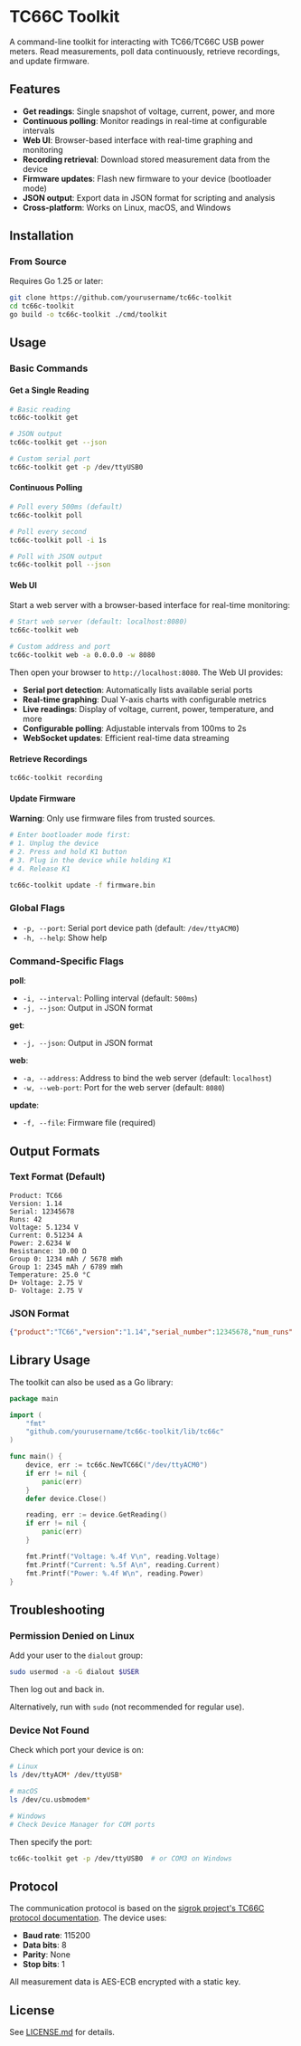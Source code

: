 # TC66C Toolkit

A command-line toolkit for interacting with TC66/TC66C USB power meters. Read measurements, poll data continuously, retrieve recordings, and update firmware.

## Features

- **Get readings**: Single snapshot of voltage, current, power, and more
- **Continuous polling**: Monitor readings in real-time at configurable intervals
- **Web UI**: Browser-based interface with real-time graphing and monitoring
- **Recording retrieval**: Download stored measurement data from the device
- **Firmware updates**: Flash new firmware to your device (bootloader mode)
- **JSON output**: Export data in JSON format for scripting and analysis
- **Cross-platform**: Works on Linux, macOS, and Windows

## Installation

### From Source

Requires Go 1.25 or later:

```bash
git clone https://github.com/yourusername/tc66c-toolkit
cd tc66c-toolkit
go build -o tc66c-toolkit ./cmd/toolkit
```

## Usage

### Basic Commands

#### Get a Single Reading

```bash
# Basic reading
tc66c-toolkit get

# JSON output
tc66c-toolkit get --json

# Custom serial port
tc66c-toolkit get -p /dev/ttyUSB0
```

#### Continuous Polling

```bash
# Poll every 500ms (default)
tc66c-toolkit poll

# Poll every second
tc66c-toolkit poll -i 1s

# Poll with JSON output
tc66c-toolkit poll --json
```

#### Web UI

Start a web server with a browser-based interface for real-time monitoring:

```bash
# Start web server (default: localhost:8080)
tc66c-toolkit web

# Custom address and port
tc66c-toolkit web -a 0.0.0.0 -w 8080
```

Then open your browser to `http://localhost:8080`. The Web UI provides:

- **Serial port detection**: Automatically lists available serial ports
- **Real-time graphing**: Dual Y-axis charts with configurable metrics
- **Live readings**: Display of voltage, current, power, temperature, and more
- **Configurable polling**: Adjustable intervals from 100ms to 2s
- **WebSocket updates**: Efficient real-time data streaming

#### Retrieve Recordings

```bash
tc66c-toolkit recording
```

#### Update Firmware

**Warning**: Only use firmware files from trusted sources.

```bash
# Enter bootloader mode first:
# 1. Unplug the device
# 2. Press and hold K1 button
# 3. Plug in the device while holding K1
# 4. Release K1

tc66c-toolkit update -f firmware.bin
```

### Global Flags

- `-p, --port`: Serial port device path (default: `/dev/ttyACM0`)
- `-h, --help`: Show help

### Command-Specific Flags

**poll**:
- `-i, --interval`: Polling interval (default: `500ms`)
- `-j, --json`: Output in JSON format

**get**:
- `-j, --json`: Output in JSON format

**web**:
- `-a, --address`: Address to bind the web server (default: `localhost`)
- `-w, --web-port`: Port for the web server (default: `8080`)

**update**:
- `-f, --file`: Firmware file (required)

## Output Formats

### Text Format (Default)

```
Product: TC66
Version: 1.14
Serial: 12345678
Runs: 42
Voltage: 5.1234 V
Current: 0.51234 A
Power: 2.6234 W
Resistance: 10.00 Ω
Group 0: 1234 mAh / 5678 mWh
Group 1: 2345 mAh / 6789 mWh
Temperature: 25.0 °C
D+ Voltage: 2.75 V
D- Voltage: 2.75 V
```

### JSON Format

```json
{"product":"TC66","version":"1.14","serial_number":12345678,"num_runs":42,"voltage":5.1234,"current":0.51234,"power":2.6234,"resistance":10.00,"group0_mah":1234,"group0_mwh":5678,"group1_mah":2345,"group1_mwh":6789,"temperature_sign":0,"temperature":25.0,"dplus_voltage":2.75,"dminus_voltage":2.75}
```

## Library Usage

The toolkit can also be used as a Go library:

```go
package main

import (
    "fmt"
    "github.com/yourusername/tc66c-toolkit/lib/tc66c"
)

func main() {
    device, err := tc66c.NewTC66C("/dev/ttyACM0")
    if err != nil {
        panic(err)
    }
    defer device.Close()

    reading, err := device.GetReading()
    if err != nil {
        panic(err)
    }

    fmt.Printf("Voltage: %.4f V\n", reading.Voltage)
    fmt.Printf("Current: %.5f A\n", reading.Current)
    fmt.Printf("Power: %.4f W\n", reading.Power)
}
```

## Troubleshooting

### Permission Denied on Linux

Add your user to the `dialout` group:

```bash
sudo usermod -a -G dialout $USER
```

Then log out and back in.

Alternatively, run with `sudo` (not recommended for regular use).

### Device Not Found

Check which port your device is on:

```bash
# Linux
ls /dev/ttyACM* /dev/ttyUSB*

# macOS
ls /dev/cu.usbmodem*

# Windows
# Check Device Manager for COM ports
```

Then specify the port:

```bash
tc66c-toolkit get -p /dev/ttyUSB0  # or COM3 on Windows
```

## Protocol

The communication protocol is based on the [sigrok project's TC66C protocol documentation](https://sigrok.org/wiki/RDTech_TC66C). The device uses:

- **Baud rate**: 115200
- **Data bits**: 8
- **Parity**: None
- **Stop bits**: 1

All measurement data is AES-ECB encrypted with a static key.

## License

See [LICENSE.md](LICENSE.md) for details.
